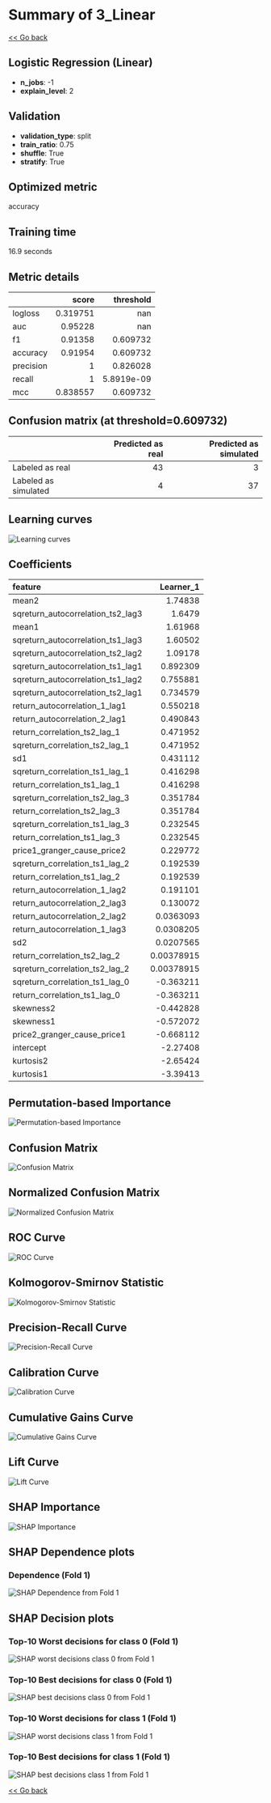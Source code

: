 # Summary of 3_Linear

[<< Go back](../README.md)


## Logistic Regression (Linear)
- **n_jobs**: -1
- **explain_level**: 2

## Validation
 - **validation_type**: split
 - **train_ratio**: 0.75
 - **shuffle**: True
 - **stratify**: True

## Optimized metric
accuracy

## Training time

16.9 seconds

## Metric details
|           |    score |    threshold |
|:----------|---------:|-------------:|
| logloss   | 0.319751 | nan          |
| auc       | 0.95228  | nan          |
| f1        | 0.91358  |   0.609732   |
| accuracy  | 0.91954  |   0.609732   |
| precision | 1        |   0.826028   |
| recall    | 1        |   5.8919e-09 |
| mcc       | 0.838557 |   0.609732   |


## Confusion matrix (at threshold=0.609732)
|                      |   Predicted as real |   Predicted as simulated |
|:---------------------|--------------------:|-------------------------:|
| Labeled as real      |                  43 |                        3 |
| Labeled as simulated |                   4 |                       37 |

## Learning curves
![Learning curves](learning_curves.png)

## Coefficients
| feature                           |   Learner_1 |
|:----------------------------------|------------:|
| mean2                             |  1.74838    |
| sqreturn_autocorrelation_ts2_lag3 |  1.6479     |
| mean1                             |  1.61968    |
| sqreturn_autocorrelation_ts1_lag3 |  1.60502    |
| sqreturn_autocorrelation_ts2_lag2 |  1.09178    |
| sqreturn_autocorrelation_ts1_lag1 |  0.892309   |
| sqreturn_autocorrelation_ts1_lag2 |  0.755881   |
| sqreturn_autocorrelation_ts2_lag1 |  0.734579   |
| return_autocorrelation_1_lag1     |  0.550218   |
| return_autocorrelation_2_lag1     |  0.490843   |
| return_correlation_ts2_lag_1      |  0.471952   |
| sqreturn_correlation_ts2_lag_1    |  0.471952   |
| sd1                               |  0.431112   |
| sqreturn_correlation_ts1_lag_1    |  0.416298   |
| return_correlation_ts1_lag_1      |  0.416298   |
| sqreturn_correlation_ts2_lag_3    |  0.351784   |
| return_correlation_ts2_lag_3      |  0.351784   |
| sqreturn_correlation_ts1_lag_3    |  0.232545   |
| return_correlation_ts1_lag_3      |  0.232545   |
| price1_granger_cause_price2       |  0.229772   |
| sqreturn_correlation_ts1_lag_2    |  0.192539   |
| return_correlation_ts1_lag_2      |  0.192539   |
| return_autocorrelation_1_lag2     |  0.191101   |
| return_autocorrelation_2_lag3     |  0.130072   |
| return_autocorrelation_2_lag2     |  0.0363093  |
| return_autocorrelation_1_lag3     |  0.0308205  |
| sd2                               |  0.0207565  |
| return_correlation_ts2_lag_2      |  0.00378915 |
| sqreturn_correlation_ts2_lag_2    |  0.00378915 |
| sqreturn_correlation_ts1_lag_0    | -0.363211   |
| return_correlation_ts1_lag_0      | -0.363211   |
| skewness2                         | -0.442828   |
| skewness1                         | -0.572072   |
| price2_granger_cause_price1       | -0.668112   |
| intercept                         | -2.27408    |
| kurtosis2                         | -2.65424    |
| kurtosis1                         | -3.39413    |


## Permutation-based Importance
![Permutation-based Importance](permutation_importance.png)
## Confusion Matrix

![Confusion Matrix](confusion_matrix.png)


## Normalized Confusion Matrix

![Normalized Confusion Matrix](confusion_matrix_normalized.png)


## ROC Curve

![ROC Curve](roc_curve.png)


## Kolmogorov-Smirnov Statistic

![Kolmogorov-Smirnov Statistic](ks_statistic.png)


## Precision-Recall Curve

![Precision-Recall Curve](precision_recall_curve.png)


## Calibration Curve

![Calibration Curve](calibration_curve_curve.png)


## Cumulative Gains Curve

![Cumulative Gains Curve](cumulative_gains_curve.png)


## Lift Curve

![Lift Curve](lift_curve.png)



## SHAP Importance
![SHAP Importance](shap_importance.png)

## SHAP Dependence plots

### Dependence (Fold 1)
![SHAP Dependence from Fold 1](learner_fold_0_shap_dependence.png)

## SHAP Decision plots

### Top-10 Worst decisions for class 0 (Fold 1)
![SHAP worst decisions class 0 from Fold 1](learner_fold_0_shap_class_0_worst_decisions.png)
### Top-10 Best decisions for class 0 (Fold 1)
![SHAP best decisions class 0 from Fold 1](learner_fold_0_shap_class_0_best_decisions.png)
### Top-10 Worst decisions for class 1 (Fold 1)
![SHAP worst decisions class 1 from Fold 1](learner_fold_0_shap_class_1_worst_decisions.png)
### Top-10 Best decisions for class 1 (Fold 1)
![SHAP best decisions class 1 from Fold 1](learner_fold_0_shap_class_1_best_decisions.png)

[<< Go back](../README.md)
